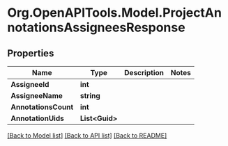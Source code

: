 
# Org.OpenAPITools.Model.ProjectAnnotationsAssigneesResponse

## Properties

Name | Type | Description | Notes
------------ | ------------- | ------------- | -------------
**AssigneeId** | **int** |  | 
**AssigneeName** | **string** |  | 
**AnnotationsCount** | **int** |  | 
**AnnotationUids** | **List&lt;Guid&gt;** |  | 

[[Back to Model list]](../README.md#documentation-for-models)
[[Back to API list]](../README.md#documentation-for-api-endpoints)
[[Back to README]](../README.md)

